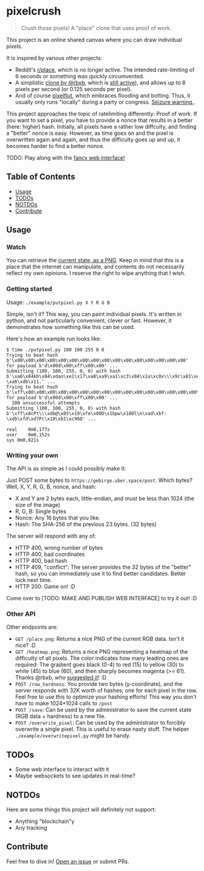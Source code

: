 # pixelcrush

> Crush those pixels! A "place" clone that uses proof of work.

This project is an online shared canvas where you can draw individual pixels.

It is inspired by various other projects:
- Reddit's [r/place](https://www.reddit.com/r/place/), which is no longer active. The intended rate-limiting of 6 seconds or something was quickly circumvented.
- A simplistic [clone by @rbxb](https://github.com/rbxb/place), which is [still active](https://pl.g7kk.com/ace)), and allows up to 8 pixels per second (or 0.125 seconds per pixel).
- And of course [pixelflut](https://github.com/defnull/pixelflut), which embraces flooding and botting. Thus, it usually only runs "locally" during a party or congress. [Seizure warning.](https://media.ccc.de/v/pixelflut-eh15).

This project approaches the topic of ratelimiting differently: Proof of work. If you want to set a
pixel, you have to provide a nonce that results in a better (here: higher) hash. Initially, all
pixels have a rather low diffculty, and finding a "better" nonce is easy. However, as time goes on
and the pixel is overwritten again and again, and thus the difficulty goes up and up, it becomes
harder to find a better nonce.

TODO: Play along with the [fancy web interface!](example.com)

## Table of Contents

- [Usage](#usage)
- [TODOs](#todos)
- [NOTDOs](#notdos)
- [Contribute](#contribute)

## Usage

### Watch

You can retrieve the [current state, as a PNG](https://gebirge.uber.space/place.png). Keep in mind
that this is a place that the internet can manipulate, and contents do not necessarily reflect my
own opinions. I reserve the right to wipe anything that I wish.

### Getting started

Usage: `./example/putpixel.py X Y R G B`

Simple, isn't it? This way, you can paint individual pixels. It's written in python, and not particularly convenient, clever or fast. However, it demonstrates how something like this can be used.

Here's how an example run looks like:

```
$ time ./putpixel.py 100 100 255 0 0
Trying to beat hash b'\x00\x00\x00\x00\x00\x00\x00\x00\x00\x00\x00\x00\x00\x00\x00\x00' for payload b'd\x00d\x00\xff\x00\x00' ...
Submitting (100, 100, 255, 0, 0) with hash b'\xa6\x84kb\x04\xdao\xe1\x17\xa8\xa9\xa1\xc3\x84\x1a\xc0x\\\x9c\x81\xeat\xeb\x18\xafz; \xa6\xdb\x11.' ...
Trying to beat hash b'\xff\x00\x00\x00\x00\x00\x00\x00\x00\x00\x00\x00\x00\x00\x00\x00\x00\x00\x00\x00\x00\x00\x00\x00\x00\x00\x00\x00\x00\x00\x00\x00' for payload b'd\x00d\x00\xff\x00\x00' ...
  100 unsuccessful attempts
Submitting (100, 100, 255, 0, 0) with hash b'\xff\x8cPt\\\xdb@\x05\x19\xfe\x00D\x1bpw\x18Ol\n\xad\xbf-\xdb\xfd\xd7Pc\x10\xb1\xc96O' ...

real	0m0,177s
user	0m0,152s
sys	0m0,021s
```

### Writing your own

The API is as simple as I could possibly make it:

Just POST some bytes to `https://gebirge.uber.space/post`. Which bytes? Well, X, Y, R, G, B, nonce, and hash:
- X and Y are 2 bytes each, little-endian, and must be less than 1024 (the size of the image)
- R, G, B: Single bytes
- Nonce: Any 16 bytes that you like.
- Hash: The SHA-256 of the previous 23 bytes. (32 bytes)

The server will respond with any of:
- HTTP 400, wrong number of bytes
- HTTP 400, bad coordinates
- HTTP 400, bad hash
- HTTP 409, "conflict": The server provides the 32 bytes of the "better" hash, so you can immediately use it to find better candidates. Better luck next time.
- HTTP 200: Game on! :D

Come over to [TODO: MAKE AND PUBLISH WEB INTERFACE] to try it out! :D

### Other API

Other endpoints are:
- `GET /place.png`: Returns a nice PNG of the current RGB data. Isn't it nice? :D
- `GET /heatmap.png`: Returns a nice PNG representing a heatmap of the difficulty of all pixels. The color indicates how many leading ones are required: The gradient goes black (0-4) to red (15) to yellow (30) to white (45) to blue (60), and then sharply becomes magenta (>= 61). Thanks @rbxb, who [suggested it](https://github.com/BenWiederhake/pixelcrush/issues/1)! :D
- `POST /row_hardness`: You provide two bytes (y-coordinate), and the server responds with 32K worth of hashes; one for each pixel in the row. Feel free to use this to optimize your hashing efforts! This way you don't have to make 1024*1024 calls to `/post`
- `POST /save`: Can be used by the administrator to save the current state (RGB data + hardness) to a new file.
- `POST /overwrite_pixel`: Can be used by the administrator to forcibly overwrite a single pixel. This is useful to erase nasty stuff. The helper `./example/overwritepixel.py` might be handy.

## TODOs

* Some web interface to interact with it
* Maybe websockets to see updates in real-time?

## NOTDOs

Here are some things this project will definitely not support:
* Anything "blockchain"y
* Any tracking

## Contribute

Feel free to dive in! [Open an issue](https://github.com/BenWiederhake/pixelcrush/issues/new) or submit PRs.
